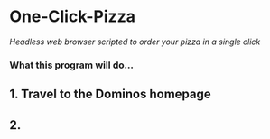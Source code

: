 # One-Click-Pizza
<i> Headless web browser scripted to order your pizza in a single click </i>

### What this program will do...
## 1. Travel to the Dominos homepage
## 2. 
